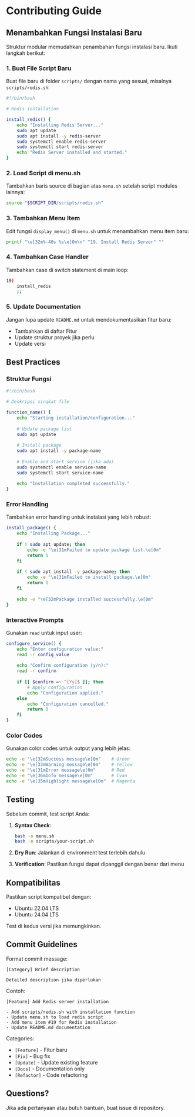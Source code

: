 # Contributing Guide

## Menambahkan Fungsi Instalasi Baru

Struktur modular memudahkan penambahan fungsi instalasi baru. Ikuti langkah berikut:

### 1. Buat File Script Baru

Buat file baru di folder `scripts/` dengan nama yang sesuai, misalnya `scripts/redis.sh`:

```bash
#!/bin/bash

# Redis installation

install_redis() {
    echo "Installing Redis Server..."
    sudo apt update
    sudo apt install -y redis-server
    sudo systemctl enable redis-server
    sudo systemctl start redis-server
    echo "Redis Server installed and started."
}
```

### 2. Load Script di menu.sh

Tambahkan baris source di bagian atas `menu.sh` setelah script modules lainnya:

```bash
source "$SCRIPT_DIR/scripts/redis.sh"
```

### 3. Tambahkan Menu Item

Edit fungsi `display_menu()` di `menu.sh` untuk menambahkan menu item baru:

```bash
printf "\e[32m%-40s %s\e[0m\n" "19. Install Redis Server" ""
```

### 4. Tambahkan Case Handler

Tambahkan case di switch statement di main loop:

```bash
19)
    install_redis
    ;;
```

### 5. Update Documentation

Jangan lupa update `README.md` untuk mendokumentasikan fitur baru:
- Tambahkan di daftar Fitur
- Update struktur proyek jika perlu
- Update versi

## Best Practices

### Struktur Fungsi

```bash
#!/bin/bash

# Deskripsi singkat file

function_name() {
    echo "Starting installation/configuration..."
    
    # Update package list
    sudo apt update
    
    # Install package
    sudo apt install -y package-name
    
    # Enable and start service (jika ada)
    sudo systemctl enable service-name
    sudo systemctl start service-name
    
    echo "Installation completed successfully."
}
```

### Error Handling

Tambahkan error handling untuk instalasi yang lebih robust:

```bash
install_package() {
    echo "Installing Package..."
    
    if ! sudo apt update; then
        echo -e "\e[31mFailed to update package list.\e[0m"
        return 1
    fi
    
    if ! sudo apt install -y package-name; then
        echo -e "\e[31mFailed to install package.\e[0m"
        return 1
    fi
    
    echo -e "\e[32mPackage installed successfully.\e[0m"
}
```

### Interactive Prompts

Gunakan `read` untuk input user:

```bash
configure_service() {
    echo "Enter configuration value:"
    read -r config_value
    
    echo "Confirm configuration (y/n):"
    read -r confirm
    
    if [[ $confirm =~ ^[Yy]$ ]]; then
        # Apply configuration
        echo "Configuration applied."
    else
        echo "Configuration cancelled."
        return 0
    fi
}
```

### Color Codes

Gunakan color codes untuk output yang lebih jelas:

```bash
echo -e "\e[32mSuccess message\e[0m"    # Green
echo -e "\e[33mWarning message\e[0m"    # Yellow
echo -e "\e[31mError message\e[0m"      # Red
echo -e "\e[36mInfo message\e[0m"       # Cyan
echo -e "\e[35mHighlight message\e[0m"  # Magenta
```

## Testing

Sebelum commit, test script Anda:

1. **Syntax Check**:
   ```bash
   bash -n menu.sh
   bash -n scripts/your-script.sh
   ```

2. **Dry Run**: Jalankan di environment test terlebih dahulu

3. **Verification**: Pastikan fungsi dapat dipanggil dengan benar dari menu

## Kompatibilitas

Pastikan script kompatibel dengan:
- Ubuntu 22.04 LTS
- Ubuntu 24.04 LTS

Test di kedua versi jika memungkinkan.

## Commit Guidelines

Format commit message:

```
[Category] Brief description

Detailed description jika diperlukan
```

Contoh:
```
[Feature] Add Redis server installation

- Add scripts/redis.sh with installation function
- Update menu.sh to load redis script
- Add menu item #19 for Redis installation
- Update README.md documentation
```

Categories:
- `[Feature]` - Fitur baru
- `[Fix]` - Bug fix
- `[Update]` - Update existing feature
- `[Docs]` - Documentation only
- `[Refactor]` - Code refactoring

## Questions?

Jika ada pertanyaan atau butuh bantuan, buat issue di repository.
